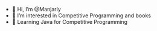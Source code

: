 - 👋 Hi, I’m @Manjarly
- 👀 I’m interested in Competitive Programming and books
- 🌱 Learning Java for Competitive Programming

<!---
Manjarly/Manjarly is a ✨ special ✨ repository because its `README.md` (this file) appears on your GitHub profile.
You can click the Preview link to take a look at your changes.
--->
